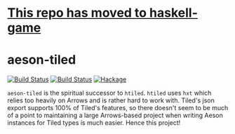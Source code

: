 # [This repo has moved to haskell-game](https://github.com/haskell-game/aeson-tiled) 

# aeson-tiled
[![Build Status](https://travis-ci.org/schell/aeson-tiled.svg?branch=master)](https://travis-ci.org/schell/aeson-tiled)
[![Build Status](https://ci.appveyor.com/api/projects/status/github/schell/aeson-tiled)]((https://ci.appveyor.com/api/projects/status/github/schell/aeson-tiled))
[![Hackage](https://img.shields.io/hackage/v/aeson-tiled.svg)](https://hackage.haskell.org/package/aeson-tiled)

`aeson-tiled` is the spiritual successor to `htiled`. `htiled` uses `hxt` which relies
too heavily on Arrows and is rather hard to work with. Tiled's json export
supports 100% of Tiled's features, so there doesn't seem to be much of a
point to maintaining a large Arrows-based project when writing Aeson instances
for Tiled types is much easier. Hence this project!
